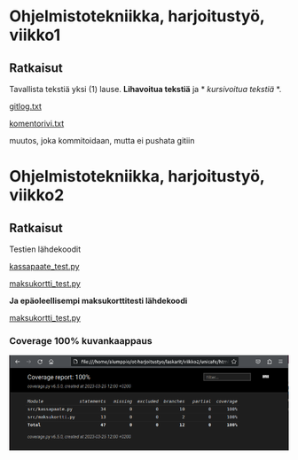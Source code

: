 # Ohjelmistotekniikka, harjoitustyö, viikko1

## Ratkaisut


Tavallista tekstiä yksi (1) lause. **Lihavoitua tekstiä** ja * *kursivoitua tekstiä* *.	

[gitlog.txt](laskarit/viikko1/gitlog.txt)

[komentorivi.txt](laskarit/viikko1/komentorivi.txt)

muutos, joka kommitoidaan, mutta ei pushata gitiin








# Ohjelmistotekniikka, harjoitustyö, viikko2

## Ratkaisut

Testien lähdekoodit

[kassapaate_test.py](laskarit/viikko2/unicafe/src/tests/kassapaate_test.py)


[maksukortti_test.py](laskarit/viikko2/unicafe/src/tests/maksukortti_test.py)

**Ja epäoleellisempi maksukorttitesti lähdekoodi**

[maksukortti_test.py](laskarit/viikko2/maksukortti/src/tests/maksukortti_test.py)

### Coverage 100% kuvankaappaus

![Coverage 100% kuvankaappaus](laskarit/viikko2/coverage100pros.png)
